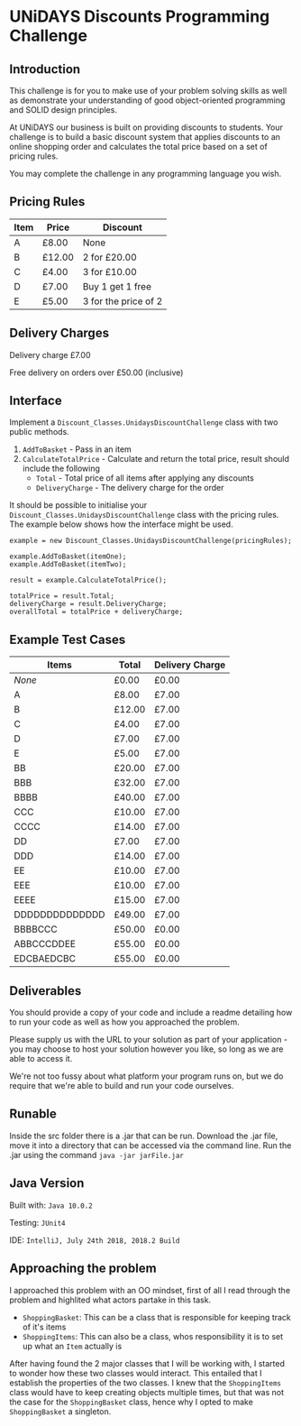 # UNiDAYS Discounts Programming Challenge

## Introduction

This challenge is for you to make use of your problem solving skills as well as demonstrate your understanding of good object-oriented programming and SOLID design principles.

At UNiDAYS our business is built on providing discounts to students. Your challenge is to build a basic discount system that applies discounts to an online shopping order and calculates the total price based on a set of pricing rules.

You may complete the challenge in any programming language you wish.

## Pricing Rules

| Item | Price  | Discount |
| ---- | ------ | -------- |
| A    | £8.00  | None |
| B    | £12.00 | 2 for £20.00 |
| C    | £4.00  | 3 for £10.00 |
| D    | £7.00  | Buy 1 get 1 free |
| E    | £5.00  | 3 for the price of 2 |

## Delivery Charges

Delivery charge £7.00

Free delivery on orders over £50.00 (inclusive)

## Interface

Implement a `Discount_Classes.UnidaysDiscountChallenge` class with two public methods.

1. `AddToBasket` - Pass in an item
2. `CalculateTotalPrice` - Calculate and return the total price, result should include the following
    - `Total` - Total price of all items after applying any discounts
    - `DeliveryCharge` - The delivery charge for the order

It should be possible to initialise your `Discount_Classes.UnidaysDiscountChallenge` class with the pricing rules. The example below shows how the interface might be used.

```
example = new Discount_Classes.UnidaysDiscountChallenge(pricingRules);

example.AddToBasket(itemOne);
example.AddToBasket(itemTwo);

result = example.CalculateTotalPrice();

totalPrice = result.Total;
deliveryCharge = result.DeliveryCharge;
overallTotal = totalPrice + deliveryCharge;
```

## Example Test Cases

| Items          | Total  | Delivery Charge |
| -------------- | ------ | --------------- |
| _None_         | £0.00  | £0.00 |
| A              | £8.00  | £7.00 |
| B              | £12.00 | £7.00 |
| C              | £4.00  | £7.00 |
| D              | £7.00  | £7.00 |
| E              | £5.00  | £7.00 |
| BB             | £20.00 | £7.00 |
| BBB            | £32.00 | £7.00 |
| BBBB           | £40.00 | £7.00 |
| CCC            | £10.00 | £7.00 |
| CCCC           | £14.00 | £7.00 |
| DD             | £7.00  | £7.00 |
| DDD            | £14.00 | £7.00 |
| EE             | £10.00 | £7.00 |
| EEE            | £10.00 | £7.00 |
| EEEE           | £15.00 | £7.00 |
| DDDDDDDDDDDDDD | £49.00 | £7.00 |
| BBBBCCC        | £50.00 | £0.00 |
| ABBCCCDDEE     | £55.00 | £0.00 |
| EDCBAEDCBC     | £55.00 | £0.00 |

## Deliverables

You should provide a copy of your code and include a readme detailing how to run your code as well as how you approached the problem. 

Please supply us with the URL to your solution as part of your application - you may choose to host your solution however you like, so long as we are able to access it.

We're not too fussy about what platform your program runs on, but we do require that we're able to build and run your code ourselves.


## Runable

Inside the src folder there is a .jar that can be run. Download the .jar file, move it into a directory that can be accessed via the command line. Run the .jar using the command ```java -jar jarFile.jar ```

## Java Version
Built with: `Java 10.0.2`

Testing: `JUnit4`

IDE: `IntelliJ, July 24th 2018, 2018.2 Build`


## Approaching the problem

I approached this problem with an OO mindset, first of all I read through the problem and highlited what actors partake in this task. 
 - `ShoppingBasket`: This can be a class that is responsible for keeping track of it's items
 - `ShoppingItems`: This can also be a class, whos responsibility it is to set up what an `Item` actually is
 
After having found the 2 major classes that I will be working with, I started to wonder how these two classes would interact. This entailed that I establish the properties of the two classes. I knew that the `ShoppingItems` class would have to keep creating objects multiple times, but that was not the case for the `ShoppingBasket` class, hence why I opted to make `ShoppingBasket` a singleton.
